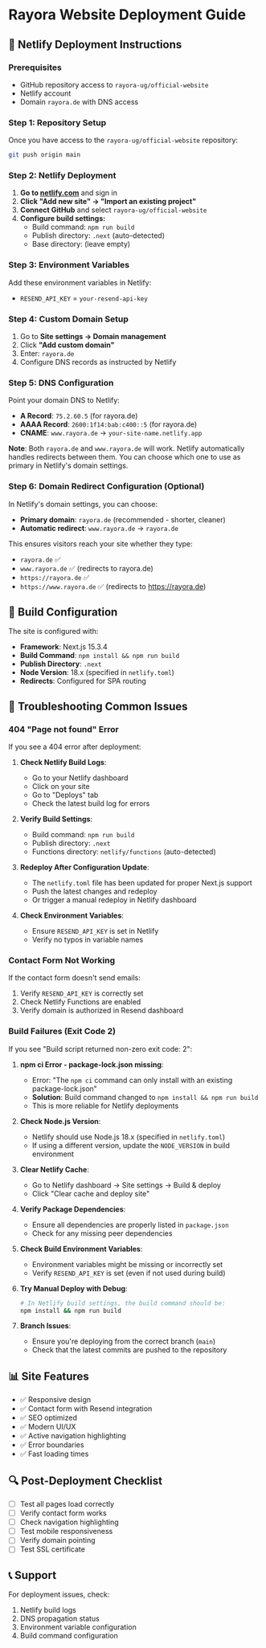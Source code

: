 # Rayora Website Deployment Guide

## 🚀 Netlify Deployment Instructions

### Prerequisites
- GitHub repository access to `rayora-ug/official-website`
- Netlify account
- Domain `rayora.de` with DNS access

### Step 1: Repository Setup
Once you have access to the `rayora-ug/official-website` repository:
```bash
git push origin main
```

### Step 2: Netlify Deployment

1. **Go to [netlify.com](https://netlify.com)** and sign in
2. **Click "Add new site" → "Import an existing project"**
3. **Connect GitHub** and select `rayora-ug/official-website`
4. **Configure build settings:**
   - Build command: `npm run build`
   - Publish directory: `.next` (auto-detected)
   - Base directory: (leave empty)

### Step 3: Environment Variables
Add these environment variables in Netlify:
- `RESEND_API_KEY` = `your-resend-api-key`

### Step 4: Custom Domain Setup
1. Go to **Site settings → Domain management**
2. Click **"Add custom domain"**
3. Enter: `rayora.de`
4. Configure DNS records as instructed by Netlify

### Step 5: DNS Configuration
Point your domain DNS to Netlify:
- **A Record**: `75.2.60.5` (for rayora.de)
- **AAAA Record**: `2600:1f14:bab:c400::5` (for rayora.de)
- **CNAME**: `www.rayora.de` → `your-site-name.netlify.app`

**Note**: Both `rayora.de` and `www.rayora.de` will work. Netlify automatically handles redirects between them. You can choose which one to use as primary in Netlify's domain settings.

### Step 6: Domain Redirect Configuration (Optional)
In Netlify's domain settings, you can choose:
- **Primary domain**: `rayora.de` (recommended - shorter, cleaner)
- **Automatic redirect**: `www.rayora.de` → `rayora.de`

This ensures visitors reach your site whether they type:
- `rayora.de` ✅
- `www.rayora.de` ✅ (redirects to rayora.de)
- `https://rayora.de` ✅
- `https://www.rayora.de` ✅ (redirects to https://rayora.de)

## 🔧 Build Configuration

The site is configured with:
- **Framework**: Next.js 15.3.4
- **Build Command**: `npm install && npm run build`
- **Publish Directory**: `.next`
- **Node Version**: 18.x (specified in `netlify.toml`)
- **Redirects**: Configured for SPA routing

## 🚨 Troubleshooting Common Issues

### **404 "Page not found" Error**
If you see a 404 error after deployment:

1. **Check Netlify Build Logs**:
   - Go to your Netlify dashboard
   - Click on your site
   - Go to "Deploys" tab
   - Check the latest build log for errors

2. **Verify Build Settings**:
   - Build command: `npm run build`
   - Publish directory: `.next`
   - Functions directory: `netlify/functions` (auto-detected)

3. **Redeploy After Configuration Update**:
   - The `netlify.toml` file has been updated for proper Next.js support
   - Push the latest changes and redeploy
   - Or trigger a manual redeploy in Netlify dashboard

4. **Check Environment Variables**:
   - Ensure `RESEND_API_KEY` is set in Netlify
   - Verify no typos in variable names

### **Contact Form Not Working**
If the contact form doesn't send emails:
1. Verify `RESEND_API_KEY` is correctly set
2. Check Netlify Functions are enabled
3. Verify domain is authorized in Resend dashboard

### **Build Failures (Exit Code 2)**
If you see "Build script returned non-zero exit code: 2":

1. **npm ci Error - package-lock.json missing**:
   - Error: "The `npm ci` command can only install with an existing package-lock.json"
   - **Solution**: Build command changed to `npm install && npm run build`
   - This is more reliable for Netlify deployments

2. **Check Node.js Version**:
   - Netlify should use Node.js 18.x (specified in `netlify.toml`)
   - If using a different version, update the `NODE_VERSION` in build environment

3. **Clear Netlify Cache**:
   - Go to Netlify dashboard → Site settings → Build & deploy
   - Click "Clear cache and deploy site"

4. **Verify Package Dependencies**:
   - Ensure all dependencies are properly listed in `package.json`
   - Check for any missing peer dependencies

5. **Check Build Environment Variables**:
   - Environment variables might be missing or incorrectly set
   - Verify `RESEND_API_KEY` is set (even if not used during build)

6. **Try Manual Deploy with Debug**:
   ```bash
   # In Netlify build settings, the build command should be:
   npm install && npm run build
   ```

7. **Branch Issues**:
   - Ensure you're deploying from the correct branch (`main`)
   - Check that the latest commits are pushed to the repository

## 📊 Site Features
- ✅ Responsive design
- ✅ Contact form with Resend integration
- ✅ SEO optimized
- ✅ Modern UI/UX
- ✅ Active navigation highlighting
- ✅ Error boundaries
- ✅ Fast loading times

## 🔍 Post-Deployment Checklist
- [ ] Test all pages load correctly
- [ ] Verify contact form works
- [ ] Check navigation highlighting
- [ ] Test mobile responsiveness
- [ ] Verify domain pointing
- [ ] Test SSL certificate

## 📞 Support
For deployment issues, check:
1. Netlify build logs
2. DNS propagation status
3. Environment variable configuration
4. Build command configuration
